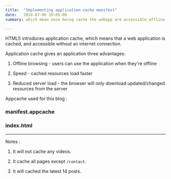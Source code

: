 ```yaml
---
title:  "Implementing application cache manifest"
date:   2016-07-06 19:05:00
summary: which mean once being cache the webapp are accessible offline.

---
```


HTML5 introduces application cache, which means that a web application is cached, and accessible without an internet connection.

Application cache gives an application three advantages:

1. Offline browsing - users can use the application when they're offline

2. Speed - cached resources load faster

3. Reduced server load - the browser will only download updated/changed resources from the server

Appcache used for this blog :

### manifest.appcache

<script src="http://gist-it.appspot.com/github/anonymoussc/anonymoussc.github.io/blob/2d63af958d5a2e510b8be8f9b92dd99af1468b4c/manifest.appcache?footer=minimal"></script>

### index.html

<script src="http://gist-it.appspot.com/github/anonymoussc/anonymoussc.github.io/blob/2d63af958d5a2e510b8be8f9b92dd99af1468b4c/_layouts/default.html?slice=1&footer=minimal"></script>

---

Notes :

1. It will not cache any videos.

2. It cache all pages except `/contact`.

3. It will cached the latest 14 posts.

